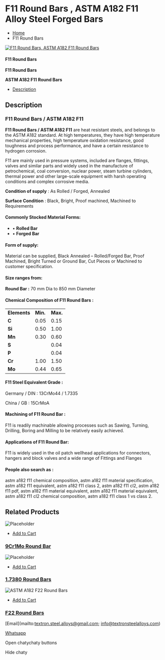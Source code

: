 # F11 Round Bars , ASTM A182 F11 Alloy Steel Forged Bars

- [Home](https://www.textronsteelalloys.com/)
- F11 Round Bars

[![F11 Round Bars, ASTM A182 F11 Round Bars](https://textronsteelalloys.com/wp-content/uploads/2024/03/F11-Round-Bar-400x400.jpg)](https://textronsteelalloys.com/wp-content/uploads/2024/03/F11-Round-Bar.jpg)

#### F11 Round Bars

**F11 Round Bars**

**ASTM A182 F11 Round Bars**

- [Description](https://www.textronsteelalloys.com/f11-round-bars-astm-a182-f11/#tab-description)

## Description

### **F11 Round Bars / ASTM A182 F11**

**F11 Round Bars / ASTM A182 F11** are heat resistant steels, and belongs to the ASTM A182 standard. At high temperatures, they have high temperature mechanical properties, high temperature oxidation resistance, good toughness and process performance, and have a certain resistance to hydrogen corrosion.

F11 are mainly used in pressure systems, included are flanges, fittings, valves and similar parts and widely used in the manufacture of petrochemical, coal conversion, nuclear power, steam turbine cylinders, thermal power and other large-scale equipment with harsh operating conditions and complex corrosive media.

**Condition of supply** : As Rolled / Forged, Annealed

**Surface Condition** : Black, Bright, Proof machined, Machined to Requirements

#### **Commonly Stocked Material Forms:**

- • **Rolled Bar**
- • **Forged Bar**

#### **Form of supply:**

Material can be supplied, Black Annealed – Rolled/Forged Bar, Proof Machined, Bright Turned or Ground Bar, Cut Pieces or Machined to customer specification.

#### **Size ranges from:**

**Round Bar :** 70 mm Dia to 850 mm Diameter

#### **Chemical Composition of F11 Round Bars :**

|     |     |     |
| --- | --- | --- |
| **Elements** | **Min.** | **Max.** |
| **C** | 0.05 | 0.15 |
| **Si** | 0.50 | 1.00 |
| **Mn** | 0.30 | 0.60 |
| **S** |  | 0.04 |
| **P** |  | 0.04 |
| **Cr** | 1.00 | 1.50 |
| **Mo** | 0.44 | 0.65 |

#### **F11 Steel Equivalent Grade :**

Germany / DIN : 13CrMo44 / 1.7335

China / GB : 15CrMoA

#### **Machining of F11 Round Bar :**

F11 is readily machinable allowing processes such as Sawing, Turning, Drilling, Boring and Milling to be relatively easily achieved.

#### **Applications of F11 Round Bar:**

F11 is widely used in the oil patch wellhead applications for connectors, hangers and block valves and a wide range of Fittings and Flanges

#### **People also search as :**

astm a182 f11 chemical composition, astm a182 f11 material specification, astm a182 f11 equivalent, astm a182 f11 class 2, astm a182 f11 cl2, astm a182 f11 pdf, astm a182 f11 material equivalent, astm a182 f11 material equivalent, astm a182 f11 cl2 chemical composition, astm a182 f11 class 1 vs class 2.

## Related Products

![Placeholder](https://textronsteelalloys.com/wp-content/uploads/woocommerce-placeholder-300x300.png)

- [Add to Cart](https://www.textronsteelalloys.com/9cr1mo-round-bar-t91-p91-f91/)

### [9Cr1Mo Round Bar](https://www.textronsteelalloys.com/9cr1mo-round-bar-t91-p91-f91/)

![Placeholder](https://textronsteelalloys.com/wp-content/uploads/woocommerce-placeholder-300x300.png)

- [Add to Cart](https://www.textronsteelalloys.com/1-7380-round-bars-10crmo9-10-p22-f22/)

### [1.7380 Round Bars](https://www.textronsteelalloys.com/1-7380-round-bars-10crmo9-10-p22-f22/)

![ASTM A182 F22 Round Bars](https://textronsteelalloys.com/wp-content/uploads/2024/03/F22-Round-Bar-300x300.jpg)

- [Add to Cart](https://www.textronsteelalloys.com/f22-round-bars-astm-a182-f22/)

### [F22 Round Bars](https://www.textronsteelalloys.com/f22-round-bars-astm-a182-f22/)

[Email](mailto:textron.steel.alloys@gmail.com; info@textronsteelalloys.com)

[Whatsapp](https://web.whatsapp.com/send?phone=919967449008&text=)

Open chatychaty buttons

Hide chaty